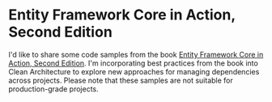 # Entity Framework Core in Action, Second Edition

I'd like to share some code samples from the book [Entity Framework Core in Action, Second Edition](https://www.manning.com/books/entity-framework-core-in-action-second-edition). I'm incorporating best practices from the book into Clean Architecture to explore new approaches for managing dependencies across projects. Please note that these samples are not suitable for production-grade projects.
